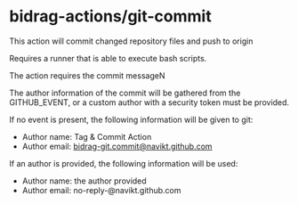 # bidrag-actions/git-commit

This action will commit changed repository files and push to origin

Requires a runner that is able to execute bash scripts.

The action requires the commit messageN

The author information of the commit will be gathered from the GITHUB_EVENT, or a custom author
with a security token must be provided.

If no event is present, the following information will be given to git:
- Author name: Tag & Commit Action
- Author email: bidrag-git.commit@navikt.github.com

If an author is provided, the following information will be used:
- Author name: the author provided 
- Author email: no-reply-<author provided>@navikt.github.com
